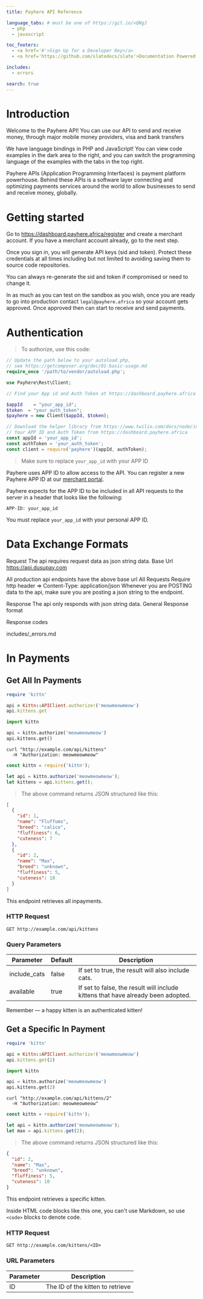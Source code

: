 ```yaml
---
title: Payhere API Reference

language_tabs: # must be one of https://git.io/vQNgJ
  - php
  - javascript

toc_footers:
  - <a href='#'>Sign Up for a Developer Key</a>
  - <a href='https://github.com/slatedocs/slate'>Documentation Powered by Slate</a>

includes:
  - errors

search: true
---
```


# Introduction

Welcome to the Payhere API! You can use our API to send and receive money, through major mobile money providers, visa and bank transfers

We have language bindings in PHP and JavaScript! You can view code examples in the dark area to the right, and you can switch the programming language of the examples with the tabs in the top right.

Payhere APIs (Application Programming Interfaces) is payment platform powerhouse. Behind these APIs is a software layer connecting and optimizing payments services around the world to allow businesses to send and receive money, globally.

# Getting started

Go to https://dashboard.payhere.africa/register and create a merchant account. If you have a merchant account already, go to the next step.

Once you sign in, you will generate API keys (sid and token). Protect these credentials at all times including but not limited to avoiding saving them to source code repositories.

You can always re-generate the sid and token if compromised or need to change it.

In as much as you can test on the sandbox as you wish, once you are ready to go into production contact `legal@payhere.africa` so your account gets approved. Once approved then can start to receive and send payments.

# Authentication

> To authorize, use this code:

```php
// Update the path below to your autoload.php,
// see https://getcomposer.org/doc/01-basic-usage.md
require_once '/path/to/vendor/autoload.php';

use Payhere\Rest\Client;

// Find your App id and Auth Token at https://dashboard.payhere.africa

$appId    = "your_app_id";
$token  = "your_auth_token";
$payhere = new Client($appId, $token);

```

```javascript
// Download the helper library from https://www.twilio.com/docs/node/install
// Your APP ID and Auth Token from https://dashboard.payhere.africa
const appId = 'your_app_id';
const authToken = 'your_auth_token';
const client = require('payhere')(appId, authToken);

```

> Make sure to replace `your_app_id` with your APP ID

Payhere uses APP ID to allow access to the API. You can register a new Payhere APP ID at our [merchant portal](https://dashboard.payhere.africa).

Payhere expects for the APP ID to be included in all API requests to the server in a header that looks like the following:

`APP-ID: your_app_id`

<aside class="notice">
You must replace <code>your_app_id</code> with your personal APP ID.
</aside>

# Data Exchange Formats
Request
The api requires request data as json string data.
Base Url
https://api.dusupay.com

All production api endpoints have the above base url
All Requests
Require http header => Content-Type: application/json
Whenever you are POSTING data to the api, make sure you are posting a json string to the endpoint.

Response
The api only responds with json string data.
General Response format

Response codes

includes/_errors.md


# In Payments

## Get All In Payments

```ruby
require 'kittn'

api = Kittn::APIClient.authorize!('meowmeowmeow')
api.kittens.get
```

```python
import kittn

api = kittn.authorize('meowmeowmeow')
api.kittens.get()
```

```shell
curl "http://example.com/api/kittens"
  -H "Authorization: meowmeowmeow"
```

```javascript
const kittn = require('kittn');

let api = kittn.authorize('meowmeowmeow');
let kittens = api.kittens.get();
```

> The above command returns JSON structured like this:

```json
[
  {
    "id": 1,
    "name": "Fluffums",
    "breed": "calico",
    "fluffiness": 6,
    "cuteness": 7
  },
  {
    "id": 2,
    "name": "Max",
    "breed": "unknown",
    "fluffiness": 5,
    "cuteness": 10
  }
]
```

This endpoint retrieves all inpayments.

### HTTP Request

`GET http://example.com/api/kittens`

### Query Parameters

Parameter | Default | Description
--------- | ------- | -----------
include_cats | false | If set to true, the result will also include cats.
available | true | If set to false, the result will include kittens that have already been adopted.

<aside class="success">
Remember — a happy kitten is an authenticated kitten!
</aside>

## Get a Specific In Payment

```ruby
require 'kittn'

api = Kittn::APIClient.authorize!('meowmeowmeow')
api.kittens.get(2)
```

```python
import kittn

api = kittn.authorize('meowmeowmeow')
api.kittens.get(2)
```

```shell
curl "http://example.com/api/kittens/2"
  -H "Authorization: meowmeowmeow"
```

```javascript
const kittn = require('kittn');

let api = kittn.authorize('meowmeowmeow');
let max = api.kittens.get(2);
```

> The above command returns JSON structured like this:

```json
{
  "id": 2,
  "name": "Max",
  "breed": "unknown",
  "fluffiness": 5,
  "cuteness": 10
}
```

This endpoint retrieves a specific kitten.

<aside class="warning">Inside HTML code blocks like this one, you can't use Markdown, so use <code>&lt;code&gt;</code> blocks to denote code.</aside>

### HTTP Request

`GET http://example.com/kittens/<ID>`

### URL Parameters

Parameter | Description
--------- | -----------
ID | The ID of the kitten to retrieve

